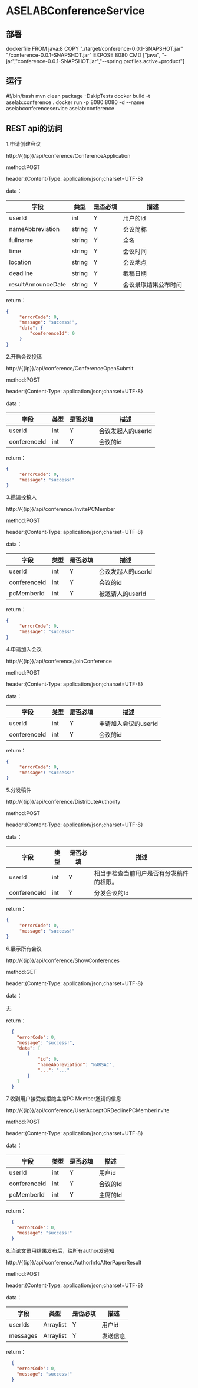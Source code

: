 # ASELABConferenceService
## 部署
dockerfile
FROM java:8
COPY "./target/conference-0.0.1-SNAPSHOT.jar" "/conference-0.0.1-SNAPSHOT.jar"
EXPOSE 8080
CMD ["java", "-jar","conference-0.0.1-SNAPSHOT.jar","--spring.profiles.active=product"]

## 运行
#!/bin/bash
mvn clean package -DskipTests
docker build -t aselab:conference .
docker run -p 8080:8080 -d --name aselabconferenceservice aselab:conference

## REST api的访问
1.申请创建会议

http://{{ip}}/api/conference/ConferenceApplication

method:POST

header:{Content-Type: application/json;charset=UTF-8}

data：

|  字段   | 类型  | 是否必填| 描述 |
|  ----  | ----  |----  |----  |
| userId| int   |Y     | 用户的id|
| nameAbbreviation| string   |Y     | 会议简称|
| fullname| string   |Y     | 全名|
|time| string   |Y     | 会议时间|
| location| string   |Y     | 会议地点|
| deadline| string   |Y     | 截稿日期|
| resultAnnounceDate| string   |Y     | 会议录取结果公布时间|

return：

```json
{
     "errorCode": 0,
     "message": "success!",
     "data": {
         "conferenceId": 0
     }
}
```

2.开启会议投稿

http://{{ip}}/api/conference/ConferenceOpenSubmit

method:POST

header:{Content-Type: application/json;charset=UTF-8}

data：

|  字段   | 类型  | 是否必填| 描述 |
|  ----  | ----  |----  |----  |
| userId| int   |Y     | 会议发起人的userId|
|conferenceId| int   |Y     | 	会议的id|

return：

```json
{
     "errorCode": 0,
     "message": "success!"     
}
```

3.邀请投稿人

http://{{ip}}/api/conference/InvitePCMember

method:POST

header:{Content-Type: application/json;charset=UTF-8}

data：

|  字段   | 类型  | 是否必填| 描述 |
|  ----  | ----  |----  |----  |
| userId| int   |Y     | 会议发起人的userId|
|conferenceId| int   |Y     | 	会议的id|
|pcMemberId| int   |Y     | 	被邀请人的userId|

return：

```json
{
     "errorCode": 0,
     "message": "success!"     
}
```

4.申请加入会议

http://{{ip}}/api/conference/joinConference

method:POST

header:{Content-Type: application/json;charset=UTF-8}

data：

|  字段   | 类型  | 是否必填| 描述 |
|  ----  | ----  |----  |----  |
| userId| int   |Y     | 申请加入会议的userId|
|conferenceId| int   |Y     | 	会议的id|


return：

```json
{
     "errorCode": 0,
     "message": "success!"     
}
```

5.分发稿件

http://{{ip}}/api/conference/DistributeAuthority

method:POST

header:{Content-Type: application/json;charset=UTF-8}

data：

|  字段   | 类型  | 是否必填| 描述 |
|  ----  | ----  |----  |----  |
| userId| int   |Y     | 相当于检查当前用户是否有分发稿件的权限。|
|conferenceId| int   |Y     | 	分发会议的Id|


return：

```json
{
     "errorCode": 0,
     "message": "success!"     
}
```

6.展示所有会议

http://{{ip}}/api/conference/ShowConferences

method:GET

header:{Content-Type: application/json;charset=UTF-8}

data：

无

return：

```json
  {
    "errorCode": 0,
    "message": "success!",
    "data": [
        {
            "id": 0,
            "nameAbbreviation": "NARSAC",
            "...": "..."
        }
    ]
  }
```

7.收到用户接受或拒绝主席PC Member邀请的信息

http://{{ip}}/api/conference/UserAcceptORDeclinePCMemberInvite

method:POST

header:{Content-Type: application/json;charset=UTF-8}

data：

|  字段   | 类型  | 是否必填| 描述 |
|  ----  | ----  |----  |----  |
| userId| int   |Y     | 用户id|
|conferenceId| int   |Y     | 会议的Id|
|pcMemberId| int   |Y     | 主席的Id|
return：

```json
  {
    "errorCode": 0,
    "message": "success!"    
  }
```

8.当论文录用结果发布后，给所有author发通知

http://{{ip}}/api/conference/AuthorInfoAfterPaperResult

method:POST

header:{Content-Type: application/json;charset=UTF-8}

data：

|  字段   | 类型  | 是否必填| 描述 |
|  ----  | ----  |----  |----  |
| userIds| Arraylist<Integer>   |Y     | 用户id|
|messages| Arraylist<String>   |Y     | 发送信息|

return：

```json
  {
    "errorCode": 0,
    "message": "success!"    
  }
```